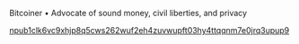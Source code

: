 Bitcoiner • Advocate of sound money, civil liberties, and privacy

[npub1clk6vc9xhjp8q5cws262wuf2eh4zuvwupft03hy4ttqqnm7e0jrq3upup9](https://nostr.party)
